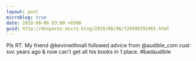 ```yaml
---
layout: post
microblog: true
date: 2010-08-06 03:00 +0300
guid: http://desparoz.micro.blog/2010/08/06/t20508392465.html
---
```

Pls RT. My friend @kevinwithnall followed advice from @audible_com cust svc years ago &amp; now can't get all his books in 1 place. #badaudible
